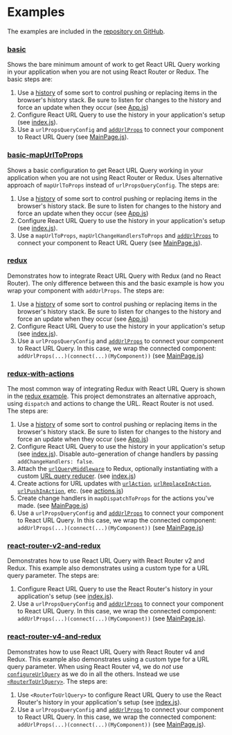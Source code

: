 # Examples

The examples are included in the [repository on GitHub](https://github.com/pbeshai/react-url-query/tree/master/examples).


### [basic](https://github.com/pbeshai/react-url-query/tree/master/examples/basic)

Shows the bare minimum amount of work to get React URL Query working in your application when you are not using React Router or Redux. The basic steps are:

1. Use a [history](https://github.com/mjackson/history) of some sort to control pushing or replacing items in the browser's history stack. Be sure to listen for changes to the history and force an update when they occur (see [App.js](https://github.com/pbeshai/react-url-query/blob/master/examples/basic/src/App.js))
1. Configure React URL Query to use the history in your application's setup (see [index.js](https://github.com/pbeshai/react-url-query/blob/master/examples/basic/src/index.js)).
1. Use a `urlPropsQueryConfig` and [`addUrlProps`](api/addUrlProps.md) to connect your component to React URL Query (see [MainPage.js](https://github.com/pbeshai/react-url-query/blob/master/examples/basic/src/MainPage.js)).


### [basic-mapUrlToProps](https://github.com/pbeshai/react-url-query/tree/master/examples/basic-mapUrlToProps)

Shows a basic configuration to get React URL Query working in your application when you are not using React Router or Redux. Uses alternative approach of `mapUrlToProps` instead of `urlPropsQueryConfig`. The steps are:

1. Use a [history](https://github.com/mjackson/history) of some sort to control pushing or replacing items in the browser's history stack. Be sure to listen for changes to the history and force an update when they occur (see [App.js](https://github.com/pbeshai/react-url-query/blob/master/examples/basic-mapUrlToProps/src/App.js))
1. Configure React URL Query to use the history in your application's setup (see [index.js](https://github.com/pbeshai/react-url-query/blob/master/examples/basic-mapUrlToProps/src/index.js)).
1. Use a `mapUrlToProps`, `mapUrlChangeHandlersToProps` and [`addUrlProps`](api/addUrlProps.md) to connect your component to React URL Query (see [MainPage.js](https://github.com/pbeshai/react-url-query/blob/master/examples/basic-mapUrlToProps/src/MainPage.js)).



### [redux](https://github.com/pbeshai/react-url-query/tree/master/examples/redux)

Demonstrates how to integrate React URL Query with Redux (and no React Router). The only difference between this and the basic example is how you wrap your component with `addUrlProps`. The steps are:

1. Use a [history](https://github.com/mjackson/history) of some sort to control pushing or replacing items in the browser's history stack. Be sure to listen for changes to the history and force an update when they occur (see [App.js](https://github.com/pbeshai/react-url-query/blob/master/examples/redux/src/App.js))
1. Configure React URL Query to use the history in your application's setup (see [index.js](https://github.com/pbeshai/react-url-query/blob/master/examples/redux/src/index.js)).
1. Use a `urlPropsQueryConfig` and [`addUrlProps`](api/addUrlProps.md) to connect your component to React URL Query. In this case, we wrap the connected component: `addUrlProps(...)(connect(...)(MyComponent))` (see [MainPage.js](https://github.com/pbeshai/react-url-query/blob/master/examples/redux/src/MainPage.js))


### [redux-with-actions](https://github.com/pbeshai/react-url-query/tree/master/examples/redux-with-actions)

The most common way of integrating Redux with React URL Query is shown in the [redux example](https://github.com/pbeshai/react-url-query/tree/master/examples/redux). This project demonstrates an alternative approach, using `dispatch` and actions to change the URL. React Router is not used. The steps are:

1. Use a [history](https://github.com/mjackson/history) of some sort to control pushing or replacing items in the browser's history stack. Be sure to listen for changes to the history and force an update when they occur (see [App.js](https://github.com/pbeshai/react-url-query/blob/master/examples/redux-with-actions/src/App.js))
1. Configure React URL Query to use the history in your application's setup (see [index.js](https://github.com/pbeshai/react-url-query/blob/master/examples/redux-with-actions/src/index.js)). Disable auto-generation of change handlers by passing `addChangeHandlers: false`.
1. Attach the [`urlQueryMiddleware`](api/urlQueryMiddleware.md) to Redux, optionally instantiating with a custom [URL query reducer](api/urlQueryReducer). (see [index.js](https://github.com/pbeshai/react-url-query/blob/master/examples/redux-with-actions/src/index.js))
1. Create actions for URL updates with [`urlAction`](api/urlAction.md), [`urlReplaceInAction`](api/urlReplaceInAction.md), [`urlPushInAction`](api/urlPushInAction.md), etc. (see [actions.js](https://github.com/pbeshai/react-url-query/blob/master/examples/redux-with-actions/src/state/actions.js))
1. Create change handlers in `mapDispatchToProps` for the actions you've made. (see [MainPage.js](https://github.com/pbeshai/react-url-query/blob/master/examples/redux-with-actions/src/MainPage.js))
1. Use a `urlPropsQueryConfig` and [`addUrlProps`](api/addUrlProps.md) to connect your component to React URL Query. In this case, we wrap the connected component: `addUrlProps(...)(connect(...)(MyComponent))` (see [MainPage.js](https://github.com/pbeshai/react-url-query/blob/master/examples/redux-with-actions/src/MainPage.js))


### [react-router-v2-and-redux](https://github.com/pbeshai/react-url-query/tree/master/examples/react-router-v2-and-redux)

Demonstrates how to use React URL Query with React Router v2 and Redux. This example also demonstrates using a custom type for a URL query parameter. The steps are:

1. Configure React URL Query to use the React Router's history in your application's setup (see [index.js](https://github.com/pbeshai/react-url-query/blob/master/examples/react-router-v2-and-redux/src/index.js)).
1. Use a `urlPropsQueryConfig` and [`addUrlProps`](api/addUrlProps.md) to connect your component to React URL Query. In this case, we wrap the connected component: `addUrlProps(...)(connect(...)(MyComponent))` (see [MainPage.js](https://github.com/pbeshai/react-url-query/blob/master/examples/react-router-v2-and-redux/src/MainPage.js)).




### [react-router-v4-and-redux](https://github.com/pbeshai/react-url-query/tree/master/examples/react-router-v4-and-redux)

Demonstrates how to use React URL Query with React Router v4 and Redux. This example also demonstrates using a custom type for a URL query parameter. When using React Router v4, we do *not* use [`configureUrlQuery`](api/configureUrlQuery.md) as we do in all the others. Instead we use [`<RouterToUrlQuery>`](api/RouterToUrlQuery.md). The steps are:

1. Use `<RouterToUrlQuery>` to configure React URL Query to use the React Router's history in your application's setup (see [index.js](https://github.com/pbeshai/react-url-query/blob/master/examples/react-router-v4-and-redux/src/index.js)).
1. Use a `urlPropsQueryConfig` and [`addUrlProps`](api/addUrlProps.md) to connect your component to React URL Query. In this case, we wrap the connected component: `addUrlProps(...)(connect(...)(MyComponent))` (see [MainPage.js](https://github.com/pbeshai/react-url-query/blob/master/examples/react-router-v4-and-redux/src/MainPage.js)).
